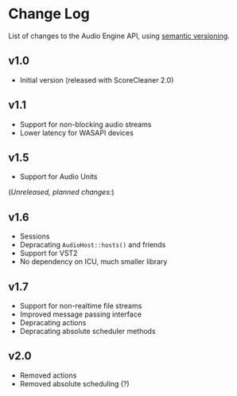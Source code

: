 
Change Log
==========

List of changes to the Audio Engine API, using [semantic versioning](http://semver.org/).

v1.0
----
* Initial version (released with ScoreCleaner 2.0)

v1.1
----
* Support for non-blocking audio streams
* Lower latency for WASAPI devices

v1.5
----
* Support for Audio Units

(*Unreleased, planned changes:*)

v1.6
----              
* Sessions        
* Depracating `AudioHost::hosts()` and friends 
* Support for VST2
* No dependency on ICU, much smaller library

v1.7
----
* Support for non-realtime file streams
* Improved message passing interface
* Depracating actions
* Depracating absolute scheduler methods

v2.0
----
* Removed actions
* Removed absolute scheduling (?)
